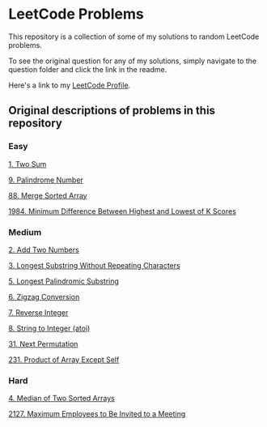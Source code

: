 # LeetCode Problems
This repository is a collection of some of my solutions to random LeetCode problems. 

To see the original question for any of my solutions, simply navigate to the question folder and click the link in the readme. 

Here's a link to my [LeetCode Profile](https://leetcode.com/sbathaee/).

## Original descriptions of problems in this repository
### Easy
[1. Two Sum](https://leetcode.com/problems/two-sum/description/)

[9. Palindrome Number](https://leetcode.com/problems/palindrome-number/description/)

[88. Merge Sorted Array](https://leetcode.com/problems/merge-sorted-array/description/)

[1984. Minimum Difference Between Highest and Lowest of K Scores](https://leetcode.com/problems/minimum-difference-between-highest-and-lowest-of-k-scores/)

### Medium
[2. Add Two Numbers](https://leetcode.com/problems/add-two-numbers/description/)

[3. Longest Substring Without Repeating Characters](https://leetcode.com/problems/longest-substring-without-repeating-characters/description/)

[5. Longest Palindromic Substring](https://leetcode.com/problems/longest-palindromic-substring/description/)

[6. Zigzag Conversion](https://leetcode.com/problems/zigzag-conversion/description/)

[7. Reverse Integer](https://leetcode.com/problems/reverse-integer/description/)

[8. String to Integer (atoi)](https://leetcode.com/problems/string-to-integer-atoi/description/)

[31. Next Permutation](https://leetcode.com/problems/next-permutation/description/)

[231. Product of Array Except Self](https://leetcode.com/problems/product-of-array-except-self/)

### Hard
[4. Median of Two Sorted Arrays](https://leetcode.com/problems/median-of-two-sorted-arrays/description/)

[2127. Maximum Employees to Be Invited to a Meeting](https://leetcode.com/problems/maximum-employees-to-be-invited-to-a-meeting/description/)

